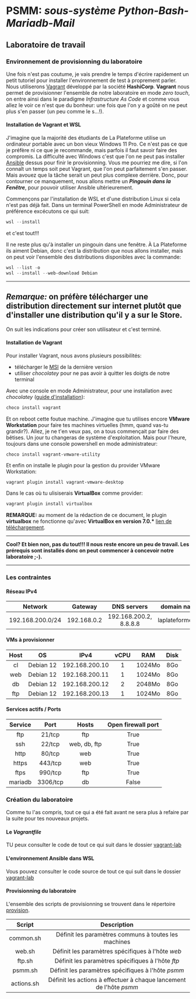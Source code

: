 # PSMM: *sous-système Python-Bash-Mariadb-Mail*

## Laboratoire de travail
### Environnement de provisionning du laboratoire
Une fois n'est pas coutume, je vais prendre le temps d'écrire rapidement un petit tutoriel pour installer
l'environnement de test à proprement parler. Nous utiliserons [Vagrant](https://www.vagrantup.com/) développé par la
société __HashiCorp__. __Vagrant__ nous permet de provisionner l'ensemble de notre laboratoire en mode _zero touch_,
on entre ainsi dans le paradigme _Infrastructure As Code_ et comme vous allez le voir ce n'est que du bonheur: une
fois que l'on y a goûté on ne peut plus s'en passer (un peu comme le s...!).

#### Installation de Vagrant et WSL
J'imagine que la majorité des étudiants de La Plateforme utilise un ordinateur portable avec un bon vieux Windows 11 Pro.
Ce n'est pas ce que je préfère ni ce que je recommande, mais parfois il faut savoir faire des compromis. La difficulté
avec Windows c'est que l'on ne peut pas installer [Ansible](https://docs.ansible.com/) dessus pour finir le provisionning.
Vous me pourriez me dire, si l'on connaît un temps soit peut Vagrant, que l'on peut parfaitement s'en passer.
Mais avouez que la tâche serait un peut plus complexe derrière. Donc, pour contourner ce manquement, nous allons mettre
un *__Pingouin dans la Fenêtre__*, pour pouvoir utiliser Ansible ultérieurement.

Commençons par l'installation de WSL et d'une distribution Linux si cela n'est pas déjà fait.
Dans un terminal PowerShell en mode Administrateur de préférence excécutons ce qui suit:
```PowerShell
wsl --install
```
et c'est tout!!!

Il ne reste plus qu'à installer un pingouin dans une fenêtre. À La Plateforme ils aiment Debian, donc c'est la
distribution que nous allons installer, mais on peut voir l'ensemble des distributions disponibles avec la commande:
```PowerShell
wsl --list -o
wsl --install --web-download Debian
```
---
*Remarque:* on préfère télécharger une distribution directement sur internet plutôt que d'installer une distribution
qu'il y a sur le Store.
---
On suit les indications pour créer son utilisateur et c'est terminé.

#### Installation de Vagrant
Pour installer Vagrant, nous avons plusieurs possibilités:
- télécharger le [MSI](https://developer.hashicorp.com/vagrant/install?product_intent=vagrant) de la dernière version
- utiliser _chocolatey_ pour ne pas avoir à quitter les doigts de notre terminal

Avec une console en mode Administrateur, pour une installation avec _chocolatey_ ([guide d'installation](https://docs.chocolatey.org/en-us/choco/setup/)):
````PowerShell
choco install vagrant
````
Et on reboot cette foutue machine.
J'imagine que tu utilises encore **VMware Workstation** pour faire tes machines virtuelles (hmm, quand vas-tu grandir?).
Allez, je ne t'en veux pas, on a tous commençait par faire des bêtises. Un jour tu changeras de système d'exploitation.
Mais pour l'heure, toujours dans une console powershell en mode administrateur:
````PowserShell
choco install vagrant-vmware-utility
````
Et enfin on installe le plugin pour la gestion du provider VMware Workstation:
```PowerShell
vagrant plugin install vagrant-vmware-desktop
```

Dans le cas où tu ulisiserais **VirtualBox** comme provider:
```PowerShell
vagrant plugin install virtualbox
```
**REMARQUE:** au moment de la rédaction de ce document, le plugin **virtualbox** ne fonctionne qu'avec **VirtualBox en version 7.0.\*** [lien de téléchargement](https://www.virtualbox.org/wiki/Download_Old_Builds_7_0).

---
**Cool? Et bien non, pas du tout!!! Il nous reste encore un peu de travail. Les prérequis sont installés donc
on peut commencer à concevoir notre laboratoire ;-).**

---

### Les contraintes
#### Réseau IPv4
|     Network      |   Gateway   |      DNS servers       |   domain name    |
|:----------------:|:-----------:|:----------------------:|:----------------:|
| 192.168.200.0/24 | 192.168.0.2 | 192.168.200.2, 8.8.8.8 | laplateforme.lan |

#### VMs à provisionner
| Host |    OS     |      IPv4      | vCPU |  RAM   | Disk |
|:----:|:---------:|:--------------:|:----:|:------:|:----:|
|  cl  | Debian 12 | 192.168.200.10 |  1   | 1024Mo | 8Go  |
| web  | Debian 12 | 192.168.200.11 |  1   | 1024Mo | 8Go  |
|  db  | Debian 12 | 192.168.200.12 |  2   | 2048Mo | 8Go  |
| ftp  | Debian 12 | 192.168.200.13 |  1   | 1024Mo | 8Go  |

#### Services actifs / Ports
| Service |   Port   |    Hosts     | Open firewall port |
|:-------:|:--------:|:------------:|:------------------:|
|   ftp   |  21/tcp  |     ftp      |        True        |
|   ssh   |  22/tcp  | web, db, ftp |        True        |
|  http   |  80/tcp  |     web      |        True        |
|  https  | 443/tcp  |     web      |        True        |
|  ftps   | 990/tcp  |     ftp      |        True        |
| mariadb | 3306/tcp |      db      |       False        |

### Création du laboratoire
Comme tu l'as compris, tout ce qui a été fait avant ne sera plus à refaire par la suite pour tes nouveaux projets.


####  Le _Vagrantfile_
TU peux consulter le code de tout ce qui suit dans le dossier [vagrant-lab](./vagrant-lab)



#### L'environnement Ansible dans WSL
Vous pouvez consulter le code source de tout ce qui suit dans le dossier [vagrant-lab](./vagrant-lab/ansible)


#### Provisionning du laboratoire
L'ensemble des scripts de provisionning se trouvent dans le répertoire [provision](./vagrant-lab/provision/).

|Script|Description|
|:-:|:-:|
| common.sh | Définit les paramètres communs à toutes les machines |
| web.sh | Définit les paramètres spécifiques à l'hôte *web* |
| ftp.sh | Définit les paramètres spécifiques à l'hôte *ftp* |
| psmm.sh | Définit les paramètres spécifiques à l'hôte *psmm* |
| actions.sh | Définit les actions à effectuer à chaque lancement de l'hôte *psmm* |


